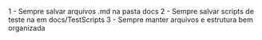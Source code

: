 1 - Sempre salvar arquivos .md na pasta docs 
2 - Sempre salvar scripts de teste na em docs/TestScripts
3 - Sempre manter arquivos e estrutura bem organizada 
